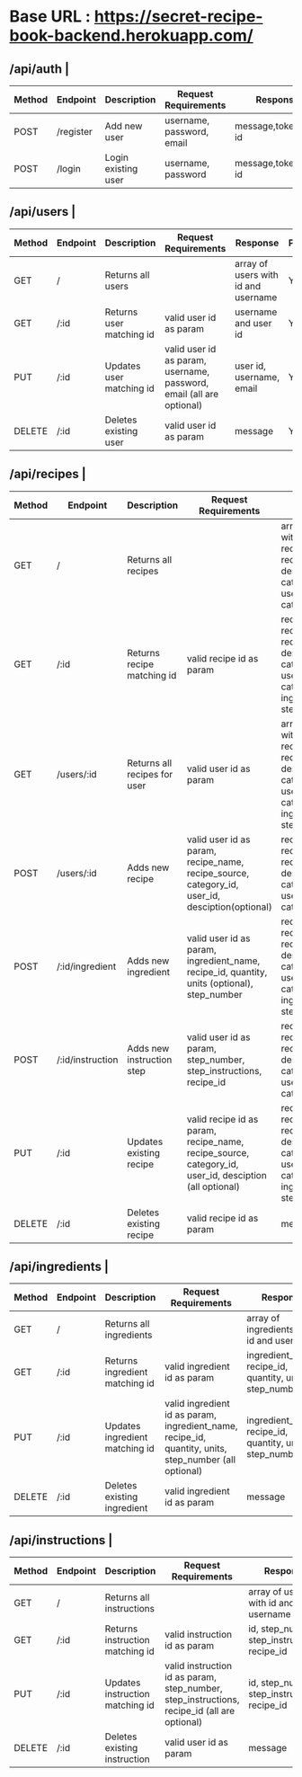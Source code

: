 # Base URL : https://secret-recipe-book-backend.herokuapp.com/


## /api/auth                                                                                       |
|Method|Endpoint  |Description        |Request Requirements     |Response             |Protected?|
|------|----------|-------------------|-------------------------|---------------------|----------|
|POST   |/register|Add new user       |username, password, email|message,token,user id|No        |
|POST   |/login   |Login existing user|username, password       |message,token,user id|No        |



## /api/users                                                                                                                                                    |
|Method|Endpoint  |Description             |Request Requirements                                                |Response                           |Protected?|
|------|----------|------------------------|--------------------------------------------------------------------|-----------------------------------|----------|
|GET   |/         |Returns all users       |                                                                    |array of users with id and username|Yes       |
|GET   |/:id      |Returns user matching id|valid user id as param                                              |username and user id               |Yes       |
|PUT   |/:id      |Updates user matching id|valid user id as param, username, password, email (all are optional)|user id, username, email           |Yes       |
|DELETE|/:id      |Deletes existing user   |valid user id as param                                              |message                            |Yes       |



## /api/recipes                                                                                                                                                                                                                                                                                    |
|Method|Endpoint        |Description                 |Request Requirements                                                                                 |Response                                                                                                                  |Protected?|
|------|----------------|----------------------------|-----------------------------------------------------------------------------------------------------|--------------------------------------------------------------------------------------------------------------------------|----------|
|GET   |/               |Returns all recipes         |                                                                                                     |array of recipes with id, recipe_name, recipe_source, description, category_id, user_id, category_name                    |Yes       |
|GET   |/:id            |Returns recipe matching id  |valid recipe id as param                                                                             |recipe with id, recipe_name, recipe_source, description, category_id, user_id, category_name, ingredients, steps          |Yes       |
|GET   |/users/:id      |Returns all recipes for user|valid user id as param                                                                               |array of recipes with id, recipe_name, recipe_source, description, category_id, user_id, category_name, ingredients, steps|Yes       |
|POST  |/users/:id      |Adds new recipe             |valid user id as param, recipe_name, recipe_source, category_id, user_id, desciption(optional)       |recipe with id, recipe_name, recipe_source, description, category_id, user_id, category_name                              |Yes       |
|POST  |/:id/ingredient |Adds new ingredient         |valid user id as param, ingredient_name, recipe_id, quantity, units (optional), step_number          |recipe with id, recipe_name, recipe_source, description, category_id, user_id, category_name, ingredients, steps          |Yes       |
|POST  |/:id/instruction|Adds new instruction step   |valid user id as param, step_number, step_instructions, recipe_id                                    |recipe with id, recipe_name, recipe_source, description, category_id, user_id, category_name                              |Yes       |
|PUT   |/:id            |Updates existing recipe     |valid recipe id as param, recipe_name, recipe_source, category_id, user_id, desciption (all optional)|recipe with id, recipe_name, recipe_source, description, category_id, user_id, category_name, ingredients, steps          |Yes       |
|DELETE|/:id            |Deletes existing recipe     |valid recipe id as param                                                                             |message                                                                                                                   |Yes       |



## /api/ingredients                                                                                                                                                                                                          |
|Method|Endpoint  |Description                   |Request Requirements                                                                                 |Response                                                |Protected?|
|------|----------|------------------------------|-----------------------------------------------------------------------------------------------------|--------------------------------------------------------|----------|
|GET   |/         |Returns all ingredients       |                                                                                                     |array of ingredients with id and username               |Yes       |
|GET   |/:id      |Returns ingredient matching id|valid ingredient id as param                                                                         |ingredient_name, recipe_id, quantity, units, step_number|Yes       |
|PUT   |/:id      |Updates ingredient matching id|valid ingredient id as param, ingredient_name, recipe_id, quantity, units, step_number (all optional)|ingredient_name, recipe_id, quantity, units, step_number|Yes       |
|DELETE|/:id      |Deletes existing ingredient   |valid ingredient id as param                                                                         |message                                                 |Yes       |



## /api/instructions                                                                                                                                                                                      |
|Method|Endpoint  |Description                    |Request Requirements                                                                       |Response                                      |Protected?|
|------|----------|-------------------------------|-------------------------------------------------------------------------------------------|----------------------------------------------|----------|
|GET   |/         |Returns all instructions       |                                                                                           |array of users with id and username           |Yes       |
|GET   |/:id      |Returns instruction matching id|valid instruction id as param                                                              |id, step_number, step_instructions, recipe_id |Yes       |
|PUT   |/:id      |Updates instruction matching id|valid instruction id as param, step_number, step_instructions, recipe_id (all are optional)|id, step_number, step_instructions, recipe_id |Yes       |
|DELETE|/:id      |Deletes existing instruction   |valid user id as param                                                                     |message                                       |Yes       |
